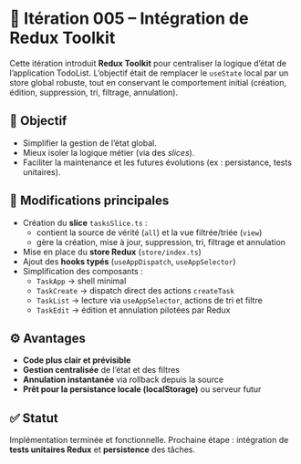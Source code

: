 # 🦋 Itération 005 – Intégration de Redux Toolkit

Cette itération introduit **Redux Toolkit** pour centraliser la logique d’état de l’application TodoList.
L’objectif était de remplacer le `useState` local par un store global robuste, tout en conservant le comportement initial (création, édition, suppression, tri, filtrage, annulation).

## 🎯 Objectif

- Simplifier la gestion de l’état global.
- Mieux isoler la logique métier (via des *slices*).
- Faciliter la maintenance et les futures évolutions (ex : persistance, tests unitaires).

## 🧩 Modifications principales

- Création du **slice** `tasksSlice.ts` :
  - contient la source de vérité (`all`) et la vue filtrée/triée (`view`)
  - gère la création, mise à jour, suppression, tri, filtrage et annulation
- Mise en place du **store Redux** (`store/index.ts`)
- Ajout des **hooks typés** (`useAppDispatch`, `useAppSelector`)
- Simplification des composants :
  - `TaskApp` → shell minimal
  - `TaskCreate` → dispatch direct des actions `createTask`
  - `TaskList` → lecture via `useAppSelector`, actions de tri et filtre
  - `TaskEdit` → édition et annulation pilotées par Redux

## ⚙️ Avantages

- **Code plus clair et prévisible**
- **Gestion centralisée** de l’état et des filtres
- **Annulation instantanée** via rollback depuis la source
- **Prêt pour la persistance locale (localStorage)** ou serveur futur

## ✅ Statut

Implémentation terminée et fonctionnelle.
Prochaine étape : intégration de **tests unitaires Redux** et **persistence** des tâches.
